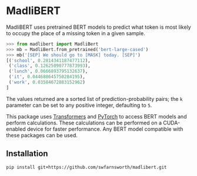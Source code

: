# MadliBERT
MadliBERT uses pretrained BERT models to predict what token is most likely to occupy the place
of a missing token in a given sample.

```python
>>> from madlibert import MadliBert
>>> mb = MadliBert.from_pretrained('bert-large-cased')
>>> mb('[SEP] We should go to [MASK] today. [SEP]')
[('school', 0.2814341187477112), 
 ('class', 0.12625090777873993), 
 ('lunch', 0.0666893795132637), 
 ('it', 0.044688645750284195), 
 ('work', 0.03584672883152962)
]
```

The values returned are a sorted list of prediction-probability pairs; the `k`
parameter can be set to any positive integer, defaulting to `5`.

This package uses [Transformers](https://github.com/huggingface/transformers) and
[PyTorch](https://github.com/pytorch/pytorch) to access BERT models and perform
calculations. These calculations can be performed on a CUDA-enabled device for
faster performance. Any BERT model compatible with these packages can be used.

## Installation
```bash
pip install git+https://github.com/swfarnsworth/madlibert.git
```
